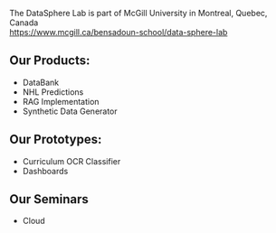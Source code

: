 The DataSphere Lab is part of McGill University in Montreal, Quebec, Canada
<br>https://www.mcgill.ca/bensadoun-school/data-sphere-lab

## Our Products:

- DataBank
- NHL Predictions
- RAG Implementation
- Synthetic Data Generator

## Our Prototypes:
- Curriculum OCR Classifier
- Dashboards

## Our Seminars
- Cloud

<!--

**Here are some ideas to get you started:**

🙋‍♀️ A short introduction - what is your organization all about?
🌈 Contribution guidelines - how can the community get involved?
👩‍💻 Useful resources - where can the community find your docs? Is there anything else the community should know?
🍿 Fun facts - what does your team eat for breakfast?
🧙 Remember, you can do mighty things with the power of [Markdown](https://docs.github.com/github/writing-on-github/getting-started-with-writing-and-formatting-on-github/basic-writing-and-formatting-syntax)
-->
